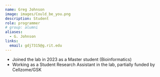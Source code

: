 ```yaml
---
name: Greg Johnson
image: images/Could_be_you.png
description: Student
role: programmer
# group: alumni
aliases:
  - G. Johnson
links:
  email: gdj7315@g.rit.edu
---
```


- Joined the lab in 2023 as a Master student (Bioinformatics)
- Working as a Student Research Assistant in the lab, partially funded by Cellzome/GSK